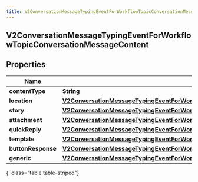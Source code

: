```yaml
---
title: V2ConversationMessageTypingEventForWorkflowTopicConversationMessageContent
---
```

## V2ConversationMessageTypingEventForWorkflowTopicConversationMessageContent

## Properties

|Name | Type | Description | Notes|
|------------ | ------------- | ------------- | -------------|
| **contentType** | **String** |  | [optional] |
| **location** | [**V2ConversationMessageTypingEventForWorkflowTopicConversationContentLocation**](V2ConversationMessageTypingEventForWorkflowTopicConversationContentLocation.html) |  | [optional] |
| **story** | [**V2ConversationMessageTypingEventForWorkflowTopicConversationContentStory**](V2ConversationMessageTypingEventForWorkflowTopicConversationContentStory.html) |  | [optional] |
| **attachment** | [**V2ConversationMessageTypingEventForWorkflowTopicConversationContentAttachment**](V2ConversationMessageTypingEventForWorkflowTopicConversationContentAttachment.html) |  | [optional] |
| **quickReply** | [**V2ConversationMessageTypingEventForWorkflowTopicConversationContentQuickReply**](V2ConversationMessageTypingEventForWorkflowTopicConversationContentQuickReply.html) |  | [optional] |
| **template** | [**V2ConversationMessageTypingEventForWorkflowTopicConversationContentNotificationTemplate**](V2ConversationMessageTypingEventForWorkflowTopicConversationContentNotificationTemplate.html) |  | [optional] |
| **buttonResponse** | [**V2ConversationMessageTypingEventForWorkflowTopicConversationContentButtonResponse**](V2ConversationMessageTypingEventForWorkflowTopicConversationContentButtonResponse.html) |  | [optional] |
| **generic** | [**V2ConversationMessageTypingEventForWorkflowTopicConversationContentGeneric**](V2ConversationMessageTypingEventForWorkflowTopicConversationContentGeneric.html) |  | [optional] |
{: class="table table-striped"}


